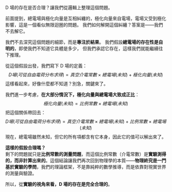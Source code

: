 D 場的存在是否合理？讓我們從邏輯上整理這個問題。  

前面提到，總電場與極化向量是互相糾纏的，極化向量來自電場，電場又受到極化影響，這是一個看似無限迴圈的問題。
我們如何解開這個糾纏？答案是——我們不去解它。  

我們不去深究這個問題的細節，而是**專注於結果**。
我們假設**總電場的存在性是自明的**，即使我們不知道它具體是多少，
但我們承認它存在，這樣我們就能繼續往下推理。  

從這個假設出發，我們寫下 D 場的定義：  
$$
D場(可從自由電荷分布求得) = 真空介電常數 × 總電場(未知) + 極化向量(未知)
$$ 
這樣看起來，好像什麼都不知道？別急，關鍵來了。  

我們進一步考慮，**在大部分情況下，極化向量與總電場大致成正比**：  
$$
極化向量(未知) = 比例常數 × 總電場(未知)
$$ 
把這個關係帶回去：  
$$
D場(可從自由電荷分布求得) = 真空介電常數 × 總電場(未知) + 比例常數 × 總電場(未知)
$$ 
現在，總電場雖然未知，但它的所有項都含有它本身，因此它的值可以解出來了。  

**這樣的假設合理嗎？**  
剩下的問題就只是**比例常數的測量問題**，而這個比例常數（介電常數）是**實驗測得的，而非計算出來的**。這個結論讓我們再次回到物理學的本質——**物理終究是一門基於實驗的學問**，我們的理論框架，不是靠純粹的數學推導，而是依靠對現實世界的測量與驗證。  

所以，從**實驗的視角來看，D 場的存在是完全合理的**。